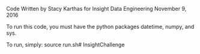 Code Written by Stacy Karthas
for Insight Data Engineering
November 9, 2016

To run this code, you must have the python packages datetime, numpy, and sys.

To run, simply: source run.sh# InsightChallenge
